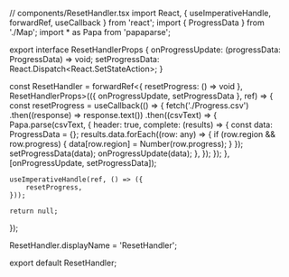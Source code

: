 // components/ResetHandler.tsx
import React, { useImperativeHandle, forwardRef, useCallback } from 'react';
import { ProgressData } from './Map';
import * as Papa from 'papaparse';

export interface ResetHandlerProps {
    onProgressUpdate: (progressData: ProgressData) => void;
    setProgressData: React.Dispatch<React.SetStateAction<ProgressData>>;
}

const ResetHandler = forwardRef<{ resetProgress: () => void }, ResetHandlerProps>(({ onProgressUpdate, setProgressData }, ref) => {
    const resetProgress = useCallback(() => {
        fetch('./Progress.csv')
            .then((response) => response.text())
            .then((csvText) => {
                Papa.parse(csvText, {
                    header: true,
                    complete: (results) => {
                        const data: ProgressData = {};
                        results.data.forEach((row: any) => {
                            if (row.region && row.progress) {
                                data[row.region] = Number(row.progress);
                            }
                        });
                        setProgressData(data);
                        onProgressUpdate(data);
                    },
                });
            });
    }, [onProgressUpdate, setProgressData]);

    useImperativeHandle(ref, () => ({
        resetProgress,
    }));

    return null;
});

ResetHandler.displayName = 'ResetHandler';

export default ResetHandler;
